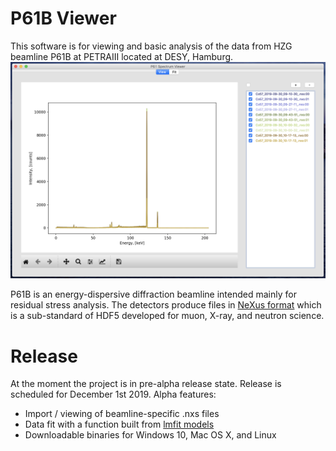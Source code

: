# P61B Viewer
This software is for viewing and basic analysis of the data from HZG 
beamline P61B at PETRAIII located at DESY, Hamburg.
![](img/screenshots/app_main.png)

P61B is an energy-dispersive diffraction beamline intended mainly for residual
stress analysis. The detectors produce files in 
[NeXus format](https://www.nexusformat.org) which is a sub-standard of HDF5 
developed for muon, X-ray, and neutron science. 

# Release
At the moment the project is in pre-alpha release state. Release is scheduled for December 1st 2019.
Alpha features:
* Import / viewing of beamline-specific .nxs files 
* Data fit with a function built from 
[lmfit models](https://lmfit.github.io/lmfit-py/builtin_models.html)
* Downloadable binaries for Windows 10, Mac OS X, and Linux